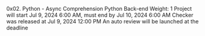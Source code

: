 0x02. Python - Async Comprehension
Python
Back-end
 Weight: 1
 Project will start Jul 9, 2024 6:00 AM, must end by Jul 10, 2024 6:00 AM
 Checker was released at Jul 9, 2024 12:00 PM
 An auto review will be launched at the deadline
